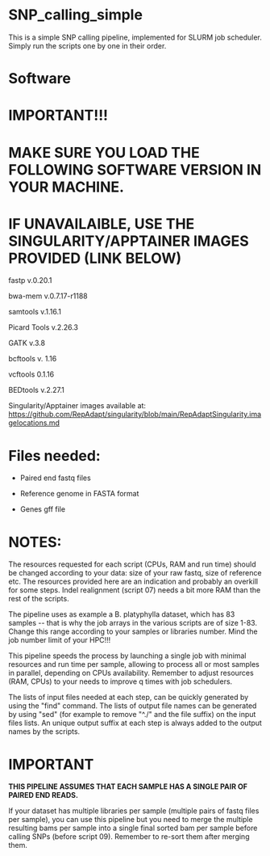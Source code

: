 # SNP_calling_simple

This is a simple SNP calling pipeline, implemented for SLURM job scheduler.
Simply run the scripts one by one in their order.

# Software
# IMPORTANT!!! 
# MAKE SURE YOU LOAD THE FOLLOWING SOFTWARE VERSION IN YOUR MACHINE. 
# IF UNAVAILAIBLE, USE THE SINGULARITY/APPTAINER IMAGES PROVIDED (LINK BELOW)

fastp v.0.20.1

bwa-mem v.0.7.17-r1188

samtools v.1.16.1

Picard Tools v.2.26.3

GATK v.3.8

bcftools v. 1.16

vcftools 0.1.16

BEDtools v.2.27.1

Singularity/Apptainer images available at: https://github.com/RepAdapt/singularity/blob/main/RepAdaptSingularity.imagelocations.md

# Files needed: 

- Paired end fastq files

- Reference genome in FASTA format

- Genes gff file

# NOTES:

The resources requested for each script (CPUs, RAM and run time) should be changed according to your data: size of your raw fastq, size of reference etc. The resources provided here are an indication and probably an overkill for some steps.
Indel realignment (script 07) needs a bit more RAM than the rest of the scripts.

The pipeline uses as example a B. platyphylla dataset, which has 83 samples -- that is why the job arrays in the various scripts are of size 1-83. Change this range according to your samples or libraries number. 
Mind the job number limit of your HPC!!!


This pipeline speeds the process by launching a single job with minimal resources and run time per sample, allowing to process all or most samples in parallel, depending on CPUs availability. 
Remember to adjust resources (RAM, CPUs) to your needs to improve q times with job schedulers.

The lists of input files needed at each step, can be quickly generated by using the "find" command. The lists of output file names can be generated by using "sed" (for example to remove "^./" and the file suffix) on the input files lists. An unique output suffix at each step is always added to the output names by the scripts.


# IMPORTANT 

<b>THIS PIPELINE ASSUMES THAT EACH SAMPLE HAS A SINGLE PAIR OF PAIRED END READS.</b>


If your dataset has multiple libraries per sample (multiple pairs of fastq files per sample), you can use this pipeline but you need to merge the multiple resulting bams per sample into a single final sorted bam per sample before calling SNPs (before script 09). Remember to re-sort them after merging them.
